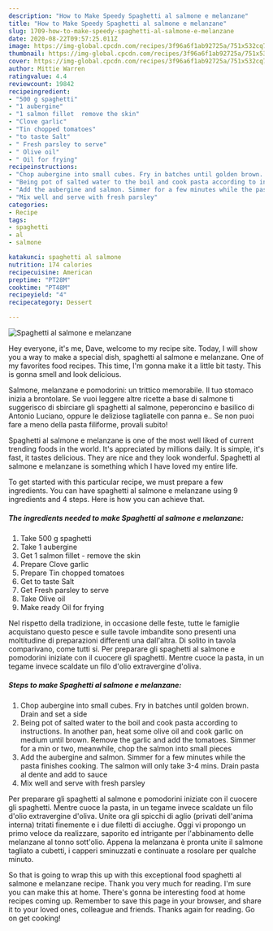 ```yaml
---
description: "How to Make Speedy Spaghetti al salmone e melanzane"
title: "How to Make Speedy Spaghetti al salmone e melanzane"
slug: 1709-how-to-make-speedy-spaghetti-al-salmone-e-melanzane
date: 2020-08-22T09:57:25.011Z
image: https://img-global.cpcdn.com/recipes/3f96a6f1ab92725a/751x532cq70/spaghetti-al-salmone-e-melanzane-recipe-main-photo.jpg
thumbnail: https://img-global.cpcdn.com/recipes/3f96a6f1ab92725a/751x532cq70/spaghetti-al-salmone-e-melanzane-recipe-main-photo.jpg
cover: https://img-global.cpcdn.com/recipes/3f96a6f1ab92725a/751x532cq70/spaghetti-al-salmone-e-melanzane-recipe-main-photo.jpg
author: Mittie Warren
ratingvalue: 4.4
reviewcount: 19842
recipeingredient:
- "500 g spaghetti"
- "1 aubergine"
- "1 salmon fillet  remove the skin"
- "Clove garlic"
- "Tin chopped tomatoes"
- "to taste Salt"
- " Fresh parsley to serve"
- " Olive oil"
- " Oil for frying"
recipeinstructions:
- "Chop aubergine into small cubes. Fry in batches until golden brown. Drain and set a side"
- "Being pot of salted water to the boil and cook pasta according to instructions. In another pan, heat some olive oil and cook garlic on medium until brown. Remove the garlic and add the tomatoes. Simmer for a min or two, meanwhile, chop the salmon into small pieces"
- "Add the aubergine and salmon. Simmer for a few minutes while the pasta finishes cooking. The salmon will only take 3-4 mins. Drain pasta al dente and add to sauce"
- "Mix well and serve with fresh parsley"
categories:
- Recipe
tags:
- spaghetti
- al
- salmone

katakunci: spaghetti al salmone 
nutrition: 174 calories
recipecuisine: American
preptime: "PT28M"
cooktime: "PT48M"
recipeyield: "4"
recipecategory: Dessert

---
```



![Spaghetti al salmone e melanzane](https://img-global.cpcdn.com/recipes/3f96a6f1ab92725a/751x532cq70/spaghetti-al-salmone-e-melanzane-recipe-main-photo.jpg)

Hey everyone, it's me, Dave, welcome to my recipe site. Today, I will show you a way to make a special dish, spaghetti al salmone e melanzane. One of my favorites food recipes. This time, I'm gonna make it a little bit tasty. This is gonna smell and look delicious.

Salmone, melanzane e pomodorini: un trittico memorabile. Il tuo stomaco inizia a brontolare. Se vuoi leggere altre ricette a base di salmone ti suggerisco di sbirciare gli spaghetti al salmone, peperoncino e basilico di Antonio Luciano, oppure le deliziose tagliatelle con panna e.. Se non puoi fare a meno della pasta filiforme, provali subito!

Spaghetti al salmone e melanzane is one of the most well liked of current trending foods in the world. It's appreciated by millions daily. It is simple, it's fast, it tastes delicious. They are nice and they look wonderful. Spaghetti al salmone e melanzane is something which I have loved my entire life.


To get started with this particular recipe, we must prepare a few ingredients. You can have spaghetti al salmone e melanzane using 9 ingredients and 4 steps. Here is how you can achieve that.

<!--inarticleads1-->

##### The ingredients needed to make Spaghetti al salmone e melanzane:

1. Take 500 g spaghetti
1. Take 1 aubergine
1. Get 1 salmon fillet - remove the skin
1. Prepare Clove garlic
1. Prepare Tin chopped tomatoes
1. Get to taste Salt
1. Get  Fresh parsley to serve
1. Take  Olive oil
1. Make ready  Oil for frying


Nel rispetto della tradizione, in occasione delle feste, tutte le famiglie acquistano questo pesce e sulle tavole imbandite sono presenti una moltitudine di preparazioni differenti una dall&#39;altra. Di solito in tavola comparivano, come tutti si. Per preparare gli spaghetti al salmone e pomodorini iniziate con il cuocere gli spaghetti. Mentre cuoce la pasta, in un tegame invece scaldate un filo d&#39;olio extravergine d&#39;oliva. 

<!--inarticleads2-->

##### Steps to make Spaghetti al salmone e melanzane:

1. Chop aubergine into small cubes. Fry in batches until golden brown. Drain and set a side
1. Being pot of salted water to the boil and cook pasta according to instructions. In another pan, heat some olive oil and cook garlic on medium until brown. Remove the garlic and add the tomatoes. Simmer for a min or two, meanwhile, chop the salmon into small pieces
1. Add the aubergine and salmon. Simmer for a few minutes while the pasta finishes cooking. The salmon will only take 3-4 mins. Drain pasta al dente and add to sauce
1. Mix well and serve with fresh parsley


Per preparare gli spaghetti al salmone e pomodorini iniziate con il cuocere gli spaghetti. Mentre cuoce la pasta, in un tegame invece scaldate un filo d&#39;olio extravergine d&#39;oliva. Unite ora gli spicchi di aglio (privati dell&#39;anima interna) tritati finemente e i due filetti di acciughe. Oggi vi propongo un primo veloce da realizzare, saporito ed intrigante per l&#39;abbinamento delle melanzane al tonno sott&#39;olio. Appena la melanzana è pronta unite il salmone tagliato a cubetti, i capperi sminuzzati e continuate a rosolare per qualche minuto. 

So that is going to wrap this up with this exceptional food spaghetti al salmone e melanzane recipe. Thank you very much for reading. I'm sure you can make this at home. There's gonna be interesting food at home recipes coming up. Remember to save this page in your browser, and share it to your loved ones, colleague and friends. Thanks again for reading. Go on get cooking!
